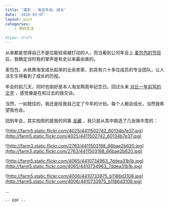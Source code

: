 ```yaml
---
title: '摄影 - 淘宝年会，成长'
date: '2010-03-07'
layout: post
categories:
    - 我的生活

#type: draft
---
```


从来都是觉得自己不是位能轻易被打动的人，而当看到公司年会上 [麦包包的节目](http://is.gd/9TlJ8) 后，我确定当时我的掌声是有史以来最由衷的。

麦包包，从依靠淘宝成长起来的业余卖家，到具有六十多位成员的专业团队，让人活生生得看到了成长的历程。

年会的前几天，同时也刚好是本人淘宝两周年纪念日。回过头来 [对比一年前写的文字]({{site.urls}}/posts/2876/) ，感觉像是在和过去的我交谈。

当然，一如既往的，我还是给我自己定了今年的计划。每个人都会成长，当然我希望我也会。

回到年会，其实拍照的是我的同事  [龙藏](http://www.xintend.com/) ，我只是从其中挑选了几张我中意的：

![http://farm5.static.flickr.com/4025/4411502742_60134b7e37.jpg](http://farm5.static.flickr.com/4025/4411502742_60134b7e37.jpg)

![http://farm3.static.flickr.com/2763/4411503188_66bae2b620.jpg](http://farm3.static.flickr.com/2763/4411503188_66bae2b620.jpg)

![http://farm5.static.flickr.com/4065/4410734963_7ddea31b1b.jpg](http://farm5.static.flickr.com/4065/4410734963_7ddea31b1b.jpg)

![http://farm5.static.flickr.com/4006/4410733975_b1186d3108.jpg](http://farm5.static.flickr.com/4006/4410733975_b1186d3108.jpg)

…

`-- EOF --`
